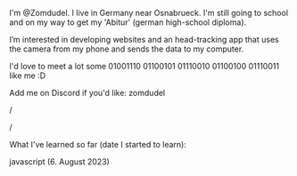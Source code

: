 I'm @Zomdudel.
I live in Germany near Osnabrueck.
I'm still going to school and on my way to get my 'Abitur' (german high-school diploma).

I’m interested in developing websites and an head-tracking app that uses the camera from my phone and sends the data to my computer.

I'd love to meet a lot some
01001110 01100101 01110010 01100100 01110011
like me :D

Add me on Discord if you'd like: zomdudel

/

/

What I've learned so far (date I started to learn):

javascript (6. August 2023)
